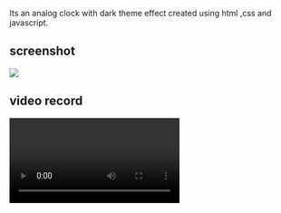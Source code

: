 Its an analog clock with dark theme effect created using html ,css and javascript.

## screenshot 

![](analogclock.jpg)

## video record

![](analogclock.mp4)
